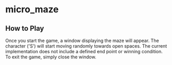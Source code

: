 # micro_maze

## How to Play
Once you start the game, a window displaying the maze will appear. The character ('S') will start moving randomly towards open spaces. The current implementation does not include a defined end point or winning condition. To exit the game, simply close the window.
